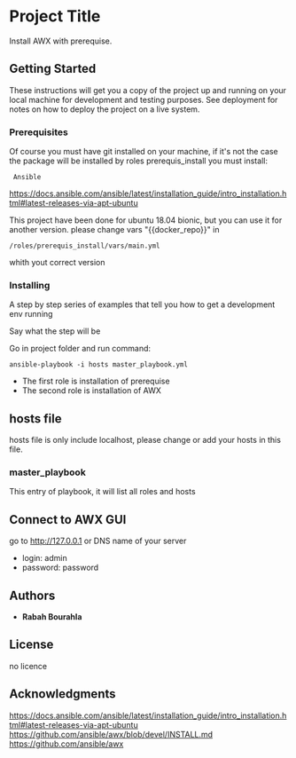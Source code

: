 # Project Title

Install AWX with prerequise.

## Getting Started

These instructions will get you a copy of the project up and running on your local machine for development and testing purposes. See deployment for notes on how to deploy the project on a live system.


### Prerequisites

Of course you must have git installed on your machine, if it's not the case the package will be installed by roles prerequis_install
you must install:

```
 Ansible
```
https://docs.ansible.com/ansible/latest/installation_guide/intro_installation.html#latest-releases-via-apt-ubuntu

This project have been done for ubuntu 18.04 bionic, but you can use it for another version. please change vars "{{docker_repo}}" in


```
/roles/prerequis_install/vars/main.yml

```
whith yout correct version

### Installing

A step by step series of examples that tell you how to get a development env running

Say what the step will be

Go in project folder and run command: 

```
ansible-playbook -i hosts master_playbook.yml 
```
- The first role is installation of prerequise 
- The second role is installation of AWX

## hosts file

hosts file is only include localhost, please change or add your hosts in this file.

### master_playbook

This entry of playbook, it will list all roles and hosts



## Connect to AWX GUI

go to http://127.0.0.1 or DNS name of your server 
- login: admin
- password: password



## Authors

* **Rabah Bourahla** 


## License

no licence

## Acknowledgments

https://docs.ansible.com/ansible/latest/installation_guide/intro_installation.html#latest-releases-via-apt-ubuntu
https://github.com/ansible/awx/blob/devel/INSTALL.md
https://github.com/ansible/awx


